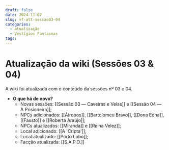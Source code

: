 ```yaml
---
draft: false
date: 2024-11-07
slug: vf-att-sessao03-04
categories:
  - atualização
  - Vestígios Fantasmas
tags:
---
```



# Atualização da wiki (Sessões 03 & 04)

A wiki foi atualizada com o conteúdo da sessões nº 03 e 04.

<!-- more -->

- **O que há de novo?**
	- Novas sessões: [[Sessão 03 ― Caveiras e Velas]] e [[Sessão 04 ― A Prisioneira]];
	- NPCs adicionados: [[Átropos]], [[Bartolomeu Bravo]], [[Dona Edna]], [[Fausto]] e [[Roberta Araújo]];
	- NPCs atualizados: [[Miranda]] e [[Reina Velez]];
	- Local adicionado: [[A 'Cripta']];
	- Local atualizado: [[Porto Lobo]];
	- Facção atualizada: [[S.A.P.O.]]